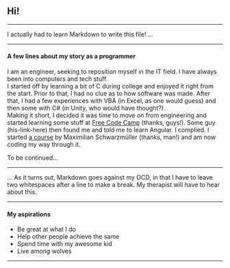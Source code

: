 
## Hi!

---------------------------------

I actually had to learn Markdown to write this file! ...

---------------------------------

#### A few lines about my story as a programmer

I am an engineer, seeking to reposition myself in the IT field. I have always been into computers and tech stuff.  
I started off by learning a bit of C during college and enjoyed it right from the start. Prior to that, I had no clue as to how software was made. After that, I had a few experiences with VBA (in Excel, as one would guess) and then some with C# (in Unity, who would have thought?).  
Making it short, I decided it was time to move on from engineering and started learning some stuff at [Free Code Camp](https://freeCodeCamp.org) (thanks, guys!). Some guy (his-link-here) then found me and told me to learn Angular. I complied. I started [a course](https://www.udemy.com/course/the-complete-guide-to-angular-2/) by Maximilian Schwarzmüller (thanks, man!) and am now coding my way through it.

To be continued...

---------------------------------

... As it turns out, Markdown goes against my OCD, in that I have to leave two whitespaces after a line to make a break. My therapist will have to hear about this.

---------------------------------

#### My aspirations

+ Be great at what I do
+ Help other people achieve the same
+ Spend time with my awesome kid
+ Live among wolves

---------------------------------

<!--
**pmmirilli/pmmirilli** is a ✨ _special_ ✨ repository because its `README.md` (this file) appears on your GitHub profile.

Here are some ideas to get you started:

- 🔭 I’m currently working on ...
- 🌱 I’m currently learning ...
- 👯 I’m looking to collaborate on ...
- 🤔 I’m looking for help with ...
- 💬 Ask me about ...
- 📫 How to reach me: ...
- 😄 Pronouns: ...
- ⚡ Fun fact: ...
-->
